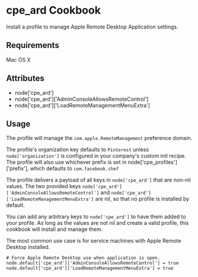 cpe_ard Cookbook
=========================
Install a profile to manage Apple Remote Desktop Application settings.

Requirements
------------
Mac OS X

Attributes
----------
* node['cpe_ard']
* node['cpe_ard']['AdminConsoleAllowsRemoteControl']
* node['cpe_ard']['LoadRemoteManagementMenuExtra']

Usage
-----
The profile will manage the `com.apple.RemoteManagement` preference domain.

The profile's organization key defaults to `Pinterest` unless `node['organization']` is
configured in your company's custom init recipe. The profile will also use
whichever prefix is set in node['cpe_profiles']['prefix'], which defaults to `com.facebook.chef`

The profile delivers a payload of all keys in `node['cpe_ard']` that are non-nil values.  The two provided keys `node['cpe_ard']['AdminConsoleAllowsRemoteControl']` and `node['cpe_ard']['LoadRemoteManagementMenuExtra']` are nil, so that no profile is installed by default.

You can add any arbitrary keys to `node['cpe_ard']` to have them added to your profile.  As long as the values are not nil and create a valid profile, this cookbook will install and manage them.

The most common use case is for service machines with Apple Remote Desktop installed.

    # Force Apple Remote Desktop use when application is open.
    node.default['cpe_ard']['AdminConsoleAllowsRemoteControl'] = true
    node.default['cpe_ard']['LoadRemoteManagementMenuExtra'] = true
